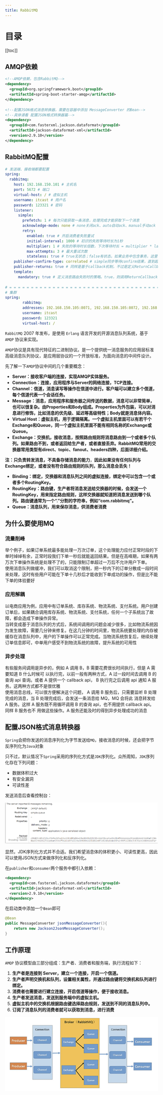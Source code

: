 ```yaml
---
title: RabbitMQ
---
```

# 目录

[[toc]]

## AMQP依赖

~~~xml
<!--AMQP依赖，包含RabbitMQ-->
<dependency>
  <groupId>org.springframework.boot</groupId>
  <artifactId>spring-boot-starter-amqp</artifactId>
</dependency>

<!--配置JSON格式消息转换器，需要在容器中添加 MessageConverter 的Bean-->
<!--具体请看 配置JSON格式转换器篇-->
<dependency>
  <groupId>com.fasterxml.jackson.dataformat</groupId>
  <artifactId>jackson-dataformat-xml</artifactId>
  <version>2.9.10</version>
</dependency>
~~~

## RabbitMQ配置

```yaml
# 发送端、接收端都要配置
spring:
  rabbitmq:
    host: 192.168.150.101 # 主机名
    port: 5672 # 端口
    virtual-host: / # 虚拟主机
    username: itcast # 用户名
    password: 123321 # 密码
    listener:
      simple:
        prefetch: 1 # 每次只能获取一条消息，处理完成才能获取下一个消息
        acknowledge-mode: none # none关闭ack、auto自动ack、manual手动ack
        retry:
          enabled: true # 开启消费者失败重试
          initial-interval: 1000 # 初识的失败等待时长为1秒
          multiplier: 1 # 失败的等待时长倍数，下次等待时长 = multiplier * last-interval
          max-attempts: 3 # 最大重试次数
          stateless: true # true无状态；false有状态。如果业务中包含事务，这里改为false
    publisher-confirm-type: correlated # simple同步等待confirm结果，直到超时,correlated异步回调，定义ConfirmCallback，MQ返回结果时会回调这个ConfirmCallback
    publisher-returns: true # 同样是基于callback机制，不过是定义ReturnCallback
    template:
      mandatory: true # 定义消息路由失败时的策略。true，则调用ReturnCallback；false：则直接丢弃消息

# = = = = = = = = = = = = = = = = = = = = = = = = = = = = = = = = = = = = = = = = = = = = = = = = = = = = = = = =
# 集群
spring:
		rabbitmq:
    	addresses: 192.168.150.105:8071, 192.168.150.105:8072, 192.168.150.105:8073
    	username: itcast
    	password: 123321
    	virtual-host: /
```
`RabbitMQ` 2007 年发布，是使用 `Erlang` 语言开发的开源消息队列系统，基于 `AMQP` 协议来实现。

`AMQP`协议是具有现代特征的二进制协议。是一个提供统一消息服务的应用层标准高级消息队列协议，是应用层协议的一个开放标准，为面向消息的中间件设计。

先了解一下`AMQP`协议中间的几个重要概念：

- **Server：接收客户端的连接，实现AMQP实体服务。**
- **Connection：连接，应用程序与Server的网络连接，TCP连接。**
- **Channel：信道，消息读写等操作在信道中进行。客户端可以建立多个信道，每个信道代表一个会话任务。**
- **Message：消息，应用程序和服务器之间传送的数据，消息可以非常简单，也可以很复杂。由Properties和Body组成。Properties为外包装，可以对消息进行修饰，比如消息的优先级、延迟等高级特性；Body就是消息体内容。**
- **Virtual Host：虚拟主机，用于逻辑隔离。一个虚拟主机里面可以有若干个Exchange和Queue，同一个虚拟主机里面不能有相同名称的Exchange或Queue。**
- **Exchange：交换机，接收消息，按照路由规则将消息路由到一个或者多个队列。如果路由不到，或者返回给生产者，或者直接丢弃。RabbitMQ常用的交换器常用类型有direct、topic、fanout、headers四种，后面详细介绍。**

**注：只负责转发消息，不具备存储消息的能力**，**因此如果没有任何队列与Exchange绑定，或者没有符合路由规则的队列，那么消息会丢失！**

- **Binding：绑定，交换器和消息队列之间的虚拟连接，绑定中可以包含一个或者多个RoutingKey。**
- **RoutingKey：路由键，生产者将消息发送给交换器的时候，会发送一个RoutingKey，用来指定路由规则，这样交换器就知道把消息发送到哪个队列。路由键通常为一个“.”分割的字符串，例如“com.rabbitmq”。**
- **Queue：消息队列，用来保存消息，供消费者消费**



## 为什么要使用MQ

### 流量削峰

举个例子，如果订单系统最多能处理一万次订单，这个处理能力应付正常时段的下单时绰绰有余，正常时段我们下单一秒后就能返回结果。但是在高峰期，如果有两万次下单操作系统是处理不了的，只能限制订单超过一万后不允许用户下单。<br />使用消息队列做缓冲，我们可以取消这个限制，把一秒内下的订单分散成一段时间来处理，这时有些用户可能在下单十几秒后才能收到下单成功的操作，但是比不能下单的体验要好  

### 应用解耦

 以电商应用为例，应用中有订单系统、库存系统、物流系统、支付系统。用户创建订单后，如果耦合调用库存系统、物流系统、支付系统，任何一个子系统出了故障，都会造成下单操作异常。<br />当转变成基于消息队列的方式后，系统间调用的问题会减少很多，比如物流系统因为发生故障，需要几分钟来修复。在这几分钟的时间里，物流系统要处理的内存被缓存在消息队列中，用户的下单操作可以正常完成。当物流系统恢复后，继续处理订单信息即可，中单用户感受不到物流系统的故障，提升系统的可用性  

### 异步处理

有些服务间调用是异步的，例如 A 调用 B，B 需要花费很长时间执行，但是 A 需要知道 B 什么时候可 以执行完，以前一般有两种方式，A 过一段时间去调用 B 的查询 api 查询。或者 A 提供一个 callback api， B 执行完之后调用 api 通知 A 服务。这两种方式都不是很优雅<br />使用消息总线，可以很方便解决这个问题， A 调用 B 服务后，只需要监听 B 处理完成的消息，当 B 处理完成后，会发送一条消息给 MQ，MQ 会将此 消息转发给 A 服务。这样 A 服务既不用循环调用 B 的查询 api，也不用提供 callback api。同样 B 服务也不 用做这些操作。A 服务还能及时的得到异步处理成功的消息  

## 配置JSON格式消息转换器

`Spring`会把你发送的消息序列化为字节发送给`MQ`，接收消息的时候，还会把字节反序列化为`Java`对象

只不过，默认情况下`Spring`采用的序列化方式是`JDK`序列化。众所周知，`JDK`序列化存在下列问题：

- 数据体积过大
- 有安全漏洞
- 可读性差

发送消息后查看控制台：

![image.png](./img/1673600656616-9937e487-7b03-45a6-b1c2-5943366ffc46.png)

显然，JDK序列化方式并不合适。我们希望消息体的体积更小、可读性更高，因此可以使用JSON方式来做序列化和反序列化。

在`publisher`和`consumer`两个服务中都引入依赖：

```xml
<dependency>
  <groupId>com.fasterxml.jackson.dataformat</groupId>
  <artifactId>jackson-dataformat-xml</artifactId>
  <version>2.9.10</version>
</dependency>
```

在启动类中添加一个`Bean`即可

```java
@Bean
public MessageConverter jsonMessageConverter(){
    return new Jackson2JsonMessageConverter();
}
```

## 工作原理

`AMQP` 协议模型由三部分组成：生产者、消费者和服务端，执行流程如下：

1. **生产者是连接到 Server，建立一个连接，开启一个信道。**
2. **生产者声明交换机和队列，设置相关属性，并通过路由键将交换机和队列进行绑定。**
3. **消费者也需要进行建立连接，开启信道等操作，便于接收消息。**
4. **生产者发送消息，发送到服务端中的虚拟主机。**
5. **虚拟主机中的交换机根据路由键选择路由规则，发送到不同的消息队列中。**
6. **订阅了消息队列的消费者就可以获取到消息，进行消费**

![image.png](./img/1673596782901-772b882d-898d-4e7b-a4b6-be3dc40c1a1b.png)
